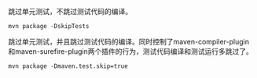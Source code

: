 
跳过单元测试，不跳过测试代码的编译。

 `mvn package -DskipTests`


跳过单元测试，并且跳过测试代码的编译。同时控制了maven-compiler-plugin和maven-surefire-plugin两个插件的行为，测试代码编译和测试运行多跳过了。

 `mvn package -Dmaven.test.skip=true`

